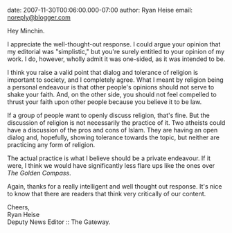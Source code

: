 date: 2007-11-30T00:06:00.000-07:00
author: Ryan Heise
email: noreply@blogger.com

Hey Minchin.

I appreciate the well-thought-out response. I could argue your opinion that my
editorial was "simplistic," but you're surely entitled to your opinion of my
work. I do, however, wholly admit it was one-sided, as it was intended to be.

I think you raise a valid point that dialog and tolerance of religion is
important to society, and I completely agree. What I meant by religion being a
personal endeavour is that other people's opinions should not serve to shake
your faith. And, on the other side, you should not feel compelled to thrust
your faith upon other people because you believe it to be law.

If a group of people want to openly discuss religion, that's fine. But the
discussion of religion is not necessarily the practice of it. Two atheists
could have a discussion of the pros and cons of Islam. They are having an open
dialog and, hopefully, showing tolerance towards the topic, but neither are
practicing any form of religion.

The actual practice is what I believe should be a private endeavour. If it
were, I think we would have significantly less flare ups like the ones over
*The Golden Compass*.

Again, thanks for a really intelligent and well thought out response. It's nice
to know that there are readers that think very critically of our content.

Cheers,  
Ryan Heise  
Deputy News Editor :: The Gateway.
